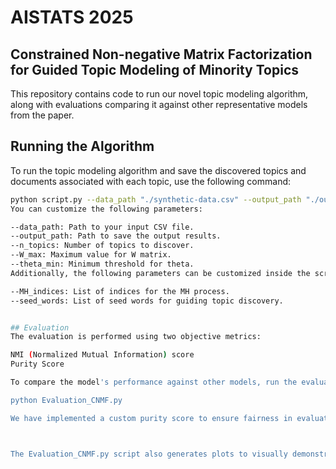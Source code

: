 # AISTATS 2025
## Constrained Non-negative Matrix Factorization for Guided Topic Modeling of Minority Topics 


This repository contains code to run our novel topic modeling algorithm, along with evaluations comparing it against other representative models from the paper.

## Running the Algorithm

To run the topic modeling algorithm and save the discovered topics and documents associated with each topic, use the following command:

```bash
python script.py --data_path "./synthetic-data.csv" --output_path "./output.txt" --n_topics 30 --W_max 1e-9 --theta_min 0.4
You can customize the following parameters:

--data_path: Path to your input CSV file.
--output_path: Path to save the output results.
--n_topics: Number of topics to discover.
--W_max: Maximum value for W matrix.
--theta_min: Minimum threshold for theta.
Additionally, the following parameters can be customized inside the script-run.py file:

--MH_indices: List of indices for the MH process.
--seed_words: List of seed words for guiding topic discovery.


## Evaluation
The evaluation is performed using two objective metrics:

NMI (Normalized Mutual Information) score
Purity Score

To compare the model's performance against other models, run the evaluation script:

python Evaluation_CNMF.py

We have implemented a custom purity score to ensure fairness in evaluation, particularly when dealing with imbalanced labels. The custom function excludes majority labels and focuses on minority predicted labels. The function is available in Evaluation_CNMF.py as purity_score_filtered. 



The Evaluation_CNMF.py script also generates plots to visually demonstrate model performance and comparisons across metrics.
